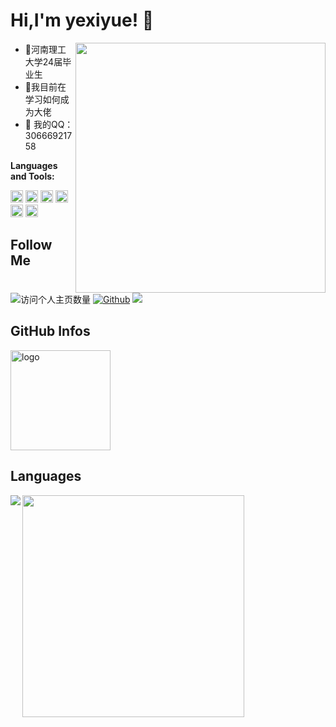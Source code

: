 # Hi,I'm yexiyue! 👋

<a href="https://github.com/yexiyue">
  <img align="right" width="400" src="https://github-readme-stats.vercel.app/api?username=yexiyue&include_all_commits=true&bg_color=30,e96443,904e95&title_color=fff&text_color=fff&icon_color=fff&show_icons=true&hide=contribs" />
</a>

-  🔭河南理工大学24届毕业生
-  🌱我目前在学习如何成为大佬
-  💬 我的QQ：30666921758

**Languages and Tools:**  

<code><img height="20" src="https://upload.wikimedia.org/wikipedia/commons/6/6a/JavaScript-logo.png"></code>
<code><img height="20" src="https://upload.wikimedia.org/wikipedia/commons/thumb/4/4c/Typescript_logo_2020.svg/1200px-Typescript_logo_2020.svg.png"></code>
<code><img height="20" src="https://logodix.com/logo/700854.png"></code>
<code><img height="20" src="https://clipground.com/images/react-logo-png-7.png"></code>
<code><img height="20" src="https://upload.wikimedia.org/wikipedia/commons/f/f1/Vue.png"></code>
<code><img height="20" src="https://pluspng.com/img-png/nodejs-png--400.png"></code>


## Follow Me
![访问个人主页数量](https://komarev.com/ghpvc/?username=yexiyue&color=green)
[![Github](https://img.shields.io/github/followers/yexiyue?label=Github&style=social)](https://github.com/yexiyue)
<img src="https://count.getloli.com/get/@:xs-web-lhdd?theme=rule34">

## GitHub Infos
<img src="https://github-profile-trophy.vercel.app/?username=yexiyue&theme=flat&column=7" alt="logo" height="160" align="center" style="margin: auto;" />


## Languages
<a href="https://github.com/yexiyue">
  <img align="left" src="https://github-readme-stats.vercel.app/api/top-langs/?username=yexiyue&theme=vue" />
</a>
<a href="https://github.com/yexiyue">
  <img align="rigth" width="355" src="https://github-readme-stats.vercel.app/api/top-langs/?username=yexiyue&bg_color=30,904e95,e96443&title_color=fff&text_color=fff&layout=compact&theme=tokyonight&show_icons=true&hide_title=true" />
</a>


